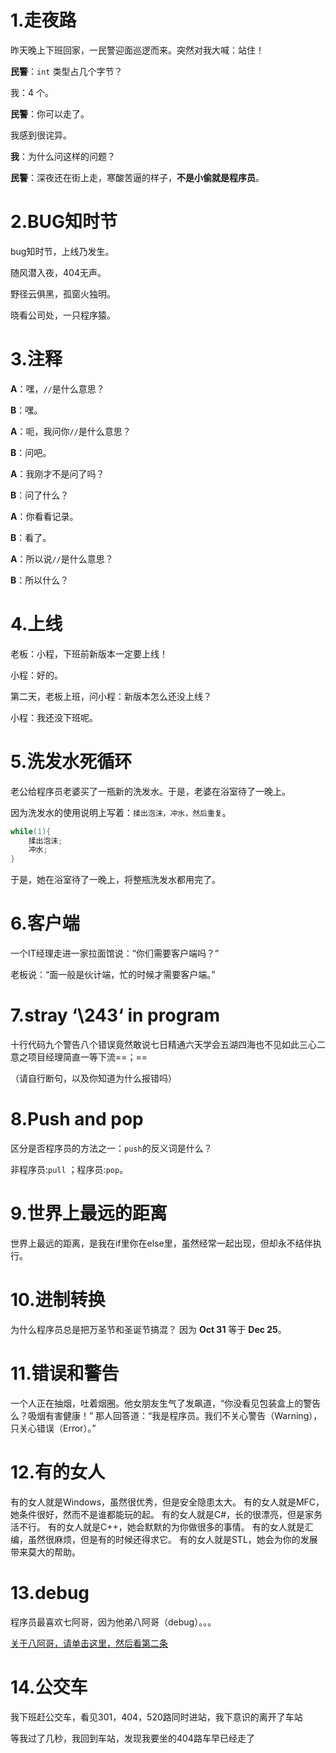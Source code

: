# 1.走夜路

昨天晚上下班回家，一民警迎面巡逻而来。突然对我大喊：站住！

**民警**：`int` 类型占几个字节？

我：4 个。

**民警**：你可以走了。

我感到很诧异。

**我**：为什么问这样的问题？

**民警**：深夜还在街上走，寒酸苦逼的样子，**不是小偷就是程序员**。

# 2.BUG知时节

bug知时节，上线乃发生。

随风潜入夜，404无声。

野径云俱黑，孤窗火独明。

晓看公司处，一只程序猿。

# 3.注释

**A**：嘿，`//`是什么意思？

**B**：嘿。

**A**：呃，我问你`//`是什么意思？

**B**：问吧。

**A**：我刚才不是问了吗？

**B**：问了什么？

**A**：你看看记录。

**B**：看了。

**A**：所以说`//`是什么意思？

**B**：所以什么？

# 4.上线

老板：小程，下班前新版本一定要上线！

小程：好的。

第二天，老板上班，问小程：新版本怎么还没上线？

小程：我还没下班呢。

# 5.洗发水死循环

老公给程序员老婆买了一瓶新的洗发水。于是，老婆在浴室待了一晚上。

因为洗发水的使用说明上写着：`揉出泡沫，冲水，然后重复`。

```c++
while(1){
    揉出泡沫;
    冲水;
}
```



于是，她在浴室待了一晚上，将整瓶洗发水都用完了。

# 6.客户端

一个IT经理走进一家拉面馆说：“你们需要客户端吗？” 

老板说：“面一般是伙计端，忙的时候才需要客户端。”

# 7.stray ‘\243‘ in program

十行代码九个警告八个错误竟然敢说七日精通六天学会五湖四海也不见如此三心二意之项目经理简直一等下流==；==

（请自行断句，以及你知道为什么报错吗）

# 8.Push and pop

区分是否程序员的方法之一：`push`的反义词是什么？ 

非程序员:`pull` ；程序员:`pop`。

# 9.世界上最远的距离

世界上最远的距离，是我在if里你在else里，虽然经常一起出现，但却永不结伴执行。

# 10.进制转换

为什么程序员总是把万圣节和圣诞节搞混？
因为 **Oct 31** 等于 **Dec 25**。

# 11.错误和警告

一个人正在抽烟，吐着烟圈。他女朋友生气了发飙道，“你没看见包装盒上的警告么？吸烟有害健康！”
那人回答道：“我是程序员。我们不关心警告（Warning），只关心错误（Error）。”

# 12.有的女人

有的女人就是Windows，虽然很优秀，但是安全隐患太大。
有的女人就是MFC，她条件很好，然而不是谁都能玩的起。
有的女人就是C#，长的很漂亮，但是家务活不行。
有的女人就是C++，她会默默的为你做很多的事情。
有的女人就是汇编，虽然很麻烦，但是有的时候还得求它。
有的女人就是STL，她会为你的发展带来莫大的帮助。

# 13.debug

程序员最喜欢七阿哥，因为他弟八阿哥（debug）。。。

[关于八阿哥，请单击这里，然后看第二条](https://msdsl520.github.io/egg/2.html)

# 14.公交车

我下班赶公交车，看见301，404，520路同时进站，我下意识的离开了车站

等我过了几秒，我回到车站，发现我要坐的404路车早已经走了

